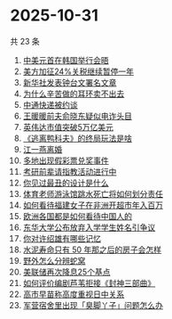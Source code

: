 # 2025-10-31

共 23 条

<!-- BEGIN ZHIHUSEARCH -->
<!-- 最后更新时间 Fri Oct 31 2025 09:19:19 GMT+0800 (China Standard Time) -->

1. [中美元首在韩国举行会晤](https://www.zhihu.com/search?q=%E4%B8%AD%E7%BE%8E%E5%85%83%E9%A6%96%E5%9C%A8%E9%9F%A9%E5%9B%BD%E4%B8%BE%E8%A1%8C%E4%BC%9A%E6%99%A4)
1. [美方加征24%关税继续暂停一年](https://www.zhihu.com/search?q=%E7%BE%8E%E6%96%B9%E5%8A%A0%E5%BE%8124%25%E5%85%B3%E7%A8%8E%E7%BB%A7%E7%BB%AD%E6%9A%82%E5%81%9C%E4%B8%80%E5%B9%B4)
1. [新华社发表钟台文署名文章](https://www.zhihu.com/search?q=%E6%96%B0%E5%8D%8E%E7%A4%BE%E5%8F%91%E8%A1%A8%E9%92%9F%E5%8F%B0%E6%96%87%E7%BD%B2%E5%90%8D%E6%96%87%E7%AB%A0)
1. [为什么辛苦做的耳环卖不出去](https://www.zhihu.com/search?q=%E4%B8%BA%E4%BB%80%E4%B9%88%E8%BE%9B%E8%8B%A6%E5%81%9A%E7%9A%84%E8%80%B3%E7%8E%AF%E5%8D%96%E4%B8%8D%E5%87%BA%E5%8E%BB)
1. [中通快递被约谈](https://www.zhihu.com/search?q=%E4%B8%AD%E9%80%9A%E5%BF%AB%E9%80%92%E8%A2%AB%E7%BA%A6%E8%B0%88)
1. [王暖暖前夫俞晓东疑似电诈头目](https://www.zhihu.com/search?q=%E7%8E%8B%E6%9A%96%E6%9A%96%E5%89%8D%E5%A4%AB%E4%BF%9E%E6%99%93%E4%B8%9C%E7%96%91%E4%BC%BC%E7%94%B5%E8%AF%88%E5%A4%B4%E7%9B%AE)
1. [英伟达市值突破5万亿美元](https://www.zhihu.com/search?q=%E8%8B%B1%E4%BC%9F%E8%BE%BE%E5%B8%82%E5%80%BC%E7%AA%81%E7%A0%B45%E4%B8%87%E4%BA%BF%E7%BE%8E%E5%85%83)
1. [《逃离鸭科夫》的终局玩法是啥](https://www.zhihu.com/search?q=%E3%80%8A%E9%80%83%E7%A6%BB%E9%B8%AD%E7%A7%91%E5%A4%AB%E3%80%8B%E7%9A%84%E7%BB%88%E5%B1%80%E7%8E%A9%E6%B3%95%E6%98%AF%E5%95%A5)
1. [江一燕离婚](https://www.zhihu.com/search?q=%E6%B1%9F%E4%B8%80%E7%87%95%E7%A6%BB%E5%A9%9A)
1. [多地出现假彩票兑奖事件](https://www.zhihu.com/search?q=%E5%A4%9A%E5%9C%B0%E5%87%BA%E7%8E%B0%E5%81%87%E5%BD%A9%E7%A5%A8%E5%85%91%E5%A5%96%E4%BA%8B%E4%BB%B6)
1. [考研前辈请指教活动进行中](https://www.zhihu.com/search?q=%E8%80%83%E7%A0%94%E5%89%8D%E8%BE%88%E8%AF%B7%E6%8C%87%E6%95%99%E6%B4%BB%E5%8A%A8%E8%BF%9B%E8%A1%8C%E4%B8%AD)
1. [你见过最丑的设计是什么](https://www.zhihu.com/search?q=%E4%BD%A0%E8%A7%81%E8%BF%87%E6%9C%80%E4%B8%91%E7%9A%84%E8%AE%BE%E8%AE%A1%E6%98%AF%E4%BB%80%E4%B9%88)
1. [体育老师游泳馆跳水死亡将如何划分责任](https://www.zhihu.com/search?q=%E4%BD%93%E8%82%B2%E8%80%81%E5%B8%88%E6%B8%B8%E6%B3%B3%E9%A6%86%E8%B7%B3%E6%B0%B4%E6%AD%BB%E4%BA%A1%E5%B0%86%E5%A6%82%E4%BD%95%E5%88%92%E5%88%86%E8%B4%A3%E4%BB%BB)
1. [如何看待福建女子在非洲开超市年入百万](https://www.zhihu.com/search?q=%E5%A6%82%E4%BD%95%E7%9C%8B%E5%BE%85%E7%A6%8F%E5%BB%BA%E5%A5%B3%E5%AD%90%E5%9C%A8%E9%9D%9E%E6%B4%B2%E5%BC%80%E8%B6%85%E5%B8%82%E5%B9%B4%E5%85%A5%E7%99%BE%E4%B8%87)
1. [欧洲各国都是如何看待中国人的](https://www.zhihu.com/search?q=%E6%AC%A7%E6%B4%B2%E5%90%84%E5%9B%BD%E9%83%BD%E6%98%AF%E5%A6%82%E4%BD%95%E7%9C%8B%E5%BE%85%E4%B8%AD%E5%9B%BD%E4%BA%BA%E7%9A%84)
1. [东华大学公布放弃入学学生姓名引争议](https://www.zhihu.com/search?q=%E4%B8%9C%E5%8D%8E%E5%A4%A7%E5%AD%A6%E5%85%AC%E5%B8%83%E6%94%BE%E5%BC%83%E5%85%A5%E5%AD%A6%E5%AD%A6%E7%94%9F%E5%A7%93%E5%90%8D%E5%BC%95%E4%BA%89%E8%AE%AE)
1. [你对许绍雄有哪些记忆](https://www.zhihu.com/search?q=%E4%BD%A0%E5%AF%B9%E8%AE%B8%E7%BB%8D%E9%9B%84%E6%9C%89%E5%93%AA%E4%BA%9B%E8%AE%B0%E5%BF%86)
1. [水泥寿命只有 50 年那之后的房子会怎样](https://www.zhihu.com/search?q=%E6%B0%B4%E6%B3%A5%E5%AF%BF%E5%91%BD%E5%8F%AA%E6%9C%89%2050%20%E5%B9%B4%E9%82%A3%E4%B9%8B%E5%90%8E%E7%9A%84%E6%88%BF%E5%AD%90%E4%BC%9A%E6%80%8E%E6%A0%B7)
1. [野外怎么分辨蛇窝](https://www.zhihu.com/search?q=%E9%87%8E%E5%A4%96%E6%80%8E%E4%B9%88%E5%88%86%E8%BE%A8%E8%9B%87%E7%AA%9D)
1. [美联储再次降息25个基点](https://www.zhihu.com/search?q=%E7%BE%8E%E8%81%94%E5%82%A8%E5%86%8D%E6%AC%A1%E9%99%8D%E6%81%AF25%E4%B8%AA%E5%9F%BA%E7%82%B9)
1. [如何评价编剧芦苇拒接《封神三部曲》](https://www.zhihu.com/search?q=%E5%A6%82%E4%BD%95%E8%AF%84%E4%BB%B7%E7%BC%96%E5%89%A7%E8%8A%A6%E8%8B%87%E6%8B%92%E6%8E%A5%E3%80%8A%E5%B0%81%E7%A5%9E%E4%B8%89%E9%83%A8%E6%9B%B2%E3%80%8B)
1. [高市早苗称高度重视日中关系](https://www.zhihu.com/search?q=%E9%AB%98%E5%B8%82%E6%97%A9%E8%8B%97%E7%A7%B0%E9%AB%98%E5%BA%A6%E9%87%8D%E8%A7%86%E6%97%A5%E4%B8%AD%E5%85%B3%E7%B3%BB)
1. [军营宿舍里出现「臭脚丫子」问题怎么办](https://www.zhihu.com/search?q=%E5%86%9B%E8%90%A5%E5%AE%BF%E8%88%8D%E9%87%8C%E5%87%BA%E7%8E%B0%E3%80%8C%E8%87%AD%E8%84%9A%E4%B8%AB%E5%AD%90%E3%80%8D%E9%97%AE%E9%A2%98%E6%80%8E%E4%B9%88%E5%8A%9E)

<!-- END ZHIHUSEARCH -->

